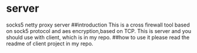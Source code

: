 # server
socks5 netty proxy server
##introduction
This is a cross firewall tool based on sock5 protocol and aes encryption,based on TCP.
This is server and you should use with client, which is in my repo. 
##how to use it 
please read the readme of client project in my repo.


